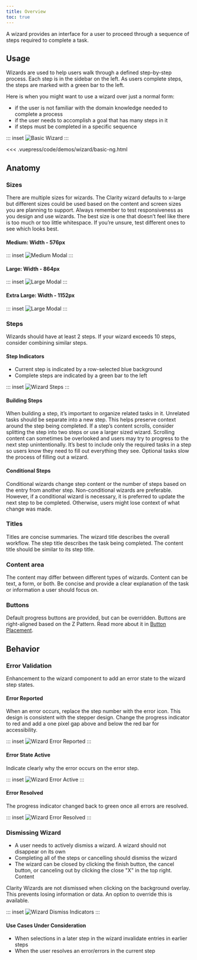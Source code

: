 ```yaml
---
title: Overview
toc: true
---
```


A wizard provides an interface for a user to proceed through a sequence of steps required to complete a task.

## Usage

Wizards are used to help users walk through a defined step-by-step process. Each step is in the sidebar on the left. As users complete steps, the steps are marked with a green bar to the left.

Here is when you might want to use a wizard over just a normal form:

- if the user is not familiar with the domain knowledge needed to complete a process
- if the user needs to accomplish a goal that has many steps in it
- if steps must be completed in a specific sequence

::: inset
![Basic Wizard](/images/angular-components/wizard/basic.png)
:::

<doc-code>
<<< .vuepress/code/demos/wizard/basic-ng.html
</doc-code>

## Anatomy

### Sizes

There are multiple sizes for wizards. The Clarity wizard defaults to x-large but different sizes could be used based on the content and screen sizes you are planning to support. Always remember to test responsiveness as you design and use wizards. The best size is one that doesn’t feel like there is too much or too little whitespace. If you’re unsure, test different ones to see which looks best.

#### Medium: Width - 576px

::: inset
![Medium Modal](/images/angular-components/wizard/wizard-md.png)
:::

#### Large: Width - 864px

::: inset
![Large Modal](/images/angular-components/wizard/wizard-lg.png)
:::

#### Extra Large: Width - 1152px

::: inset
![Large Modal](/images/angular-components/wizard/wizard-xl.png)
:::

### Steps

Wizards should have at least 2 steps. If your wizard exceeds 10 steps, consider combining similar steps.

<div class="clr-row">

<div class="clr-col-6">

#### Step Indicators

- Current step is indicated by a row-selected blue background
- Complete steps are indicated by a green bar to the left

</div>
<div class="clr-col-6">

::: inset
![Wizard Steps](/images/angular-components/wizard/wizard-steps.png)
:::

</div>
</div>

#### Building Steps

When building a step, it’s important to organize related tasks in it. Unrelated tasks should be separate into a new step. This helps preserve context around the step being completed.
If a step’s content scrolls, consider splitting the step into two steps or use a larger sized wizard. Scrolling content can sometimes be overlooked and users may try to progress to the next step unintentionally.
It’s best to include only the required tasks in a step so users know they need to fill out everything they see. Optional tasks slow the process of filling out a wizard.

#### Conditional Steps

Conditional wizards change step content or the number of steps based on the entry from another step. Non-conditional wizards are preferable. However, if a conditional wizard is necessary, it is preferred to update the next step to be completed. Otherwise, users might lose context of what change was made.

### Titles

Titles are concise summaries. The wizard title describes the overall workflow. The step title describes the task being completed. The content title should be similar to its step title.

### Content area

The content may differ between different types of wizards. Content can be text, a form, or both. Be concise and provide a clear explanation of the task or information a user should focus on.

### Buttons

Default progress buttons are provided, but can be overridden. Buttons are right-aligned based on the Z Pattern. Read more about it in [Button Placement](/angular-components/button/#placement).

## Behavior

### Error Validation

Enhancement to the wizard component to add an error state to the wizard step states.

<div class="clr-row"></div>
<div class="clr-row">

<div class="clr-col-6">

#### Error Reported

When an error occurs, replace the step number with the error icon. This design is consistent with the stepper design. Change the progress indicator to red and add a one pixel gap above and below the red bar for accessibility.

</div>
<div class="clr-col-6">

::: inset
![Wizard Error Reported](/images/angular-components/wizard/wizard-error-reported.png)
:::

</div>
</div>

<div class="clr-row">

<div class="clr-col-6">

#### Error State Active

Indicate clearly why the error occurs on the error step.

</div>
<div class="clr-col-6">

::: inset
![Wizard Error Active](/images/angular-components/wizard/wizard-error-active.png)
:::

</div>
</div>

<div class="clr-row">

<div class="clr-col-6">

#### Error Resolved

The progress indicator changed back to green once all errors are resolved.

</div>
<div class="clr-col-6">

::: inset
![Wizard Error Resolved](/images/angular-components/wizard/wizard-error-resolved.png)
:::

</div>
</div>

### Dismissing Wizard

<div class="clr-row">

<div class="clr-col-6">

- A user needs to actively dismiss a wizard. A wizard should not disappear on its own
- Completing all of the steps or cancelling should dismiss the wizard
- The wizard can be closed by clicking the finish button, the cancel button, or canceling out by clicking the close "X" in the top right.
  Content

<cds-alert-group status="warning" type="default">
<cds-alert>Clarity Wizards are not dismissed when clicking on the background overlay. This prevents losing information or data. An option to override this is available.</cds-alert>
</cds-alert-group>

</div>
<div class="clr-col-6">

::: inset
![Wizard Dismiss Indicators](/images/angular-components/wizard/wizard-dismissing.png)
:::

</div>
</div>

#### Use Cases Under Consideration

- When selections in a later step in the wizard invalidate entries in earlier steps
- When the user resolves an error/errors in the current step

[//]: #Placement
[//]: #Content

